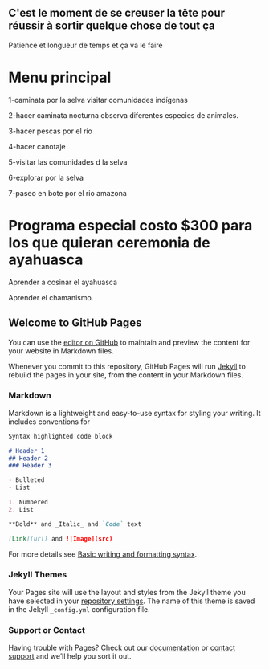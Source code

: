 ## C'est le moment de se creuser la tête pour réussir à sortir quelque chose de tout ça

Patience et longueur de temps et ça va le faire

# Menu principal

1-caminata por la selva visitar comunidades indígenas

2-hacer caminata nocturna observa diferentes especies de animales.

3-hacer pescas por el rio

4-hacer canotaje

5-visitar las comunidades d la selva

6-explorar por la selva

7-paseo en bote por el rio amazona

# Programa especial costo $300 **para los que quieran ceremonia de ayahuasca**

  Aprender a cosinar el ayahuasca 
  
  Aprender el chamanismo.

## Welcome to GitHub Pages

You can use the [editor on GitHub](https://github.com/Geofanco/geofanco.github.io/edit/main/index.md) to maintain and preview the content for your website in Markdown files.

Whenever you commit to this repository, GitHub Pages will run [Jekyll](https://jekyllrb.com/) to rebuild the pages in your site, from the content in your Markdown files.

### Markdown

Markdown is a lightweight and easy-to-use syntax for styling your writing. It includes conventions for

```markdown
Syntax highlighted code block

# Header 1
## Header 2
### Header 3

- Bulleted
- List

1. Numbered
2. List

**Bold** and _Italic_ and `Code` text

[Link](url) and ![Image](src)
```

For more details see [Basic writing and formatting syntax](https://docs.github.com/en/github/writing-on-github/getting-started-with-writing-and-formatting-on-github/basic-writing-and-formatting-syntax).

### Jekyll Themes

Your Pages site will use the layout and styles from the Jekyll theme you have selected in your [repository settings](https://github.com/Geofanco/geofanco.github.io/settings/pages). The name of this theme is saved in the Jekyll `_config.yml` configuration file.

### Support or Contact

Having trouble with Pages? Check out our [documentation](https://docs.github.com/categories/github-pages-basics/) or [contact support](https://support.github.com/contact) and we’ll help you sort it out.
